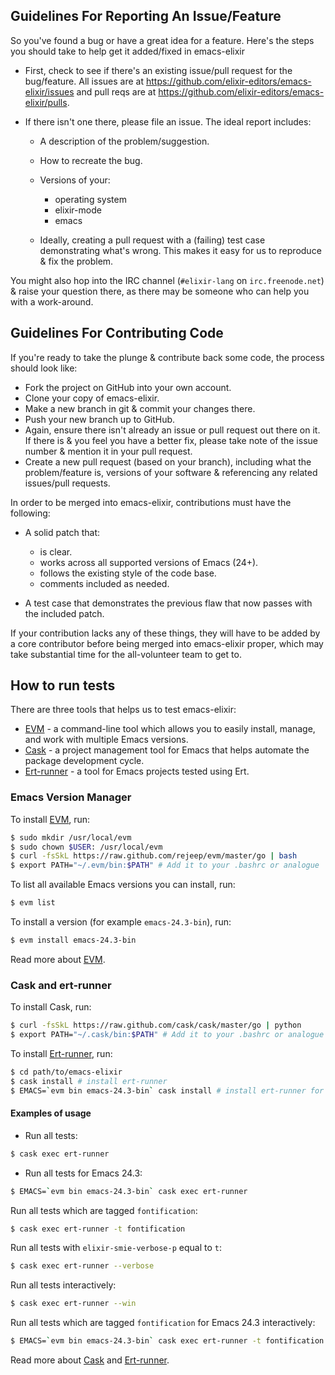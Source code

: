 ## Guidelines For Reporting An Issue/Feature

So you've found a bug or have a great idea for a feature. Here's the steps you
should take to help get it added/fixed in emacs-elixir

* First, check to see if there's an existing issue/pull request for the
  bug/feature. All issues are at https://github.com/elixir-editors/emacs-elixir/issues
  and pull reqs are at https://github.com/elixir-editors/emacs-elixir/pulls.
* If there isn't one there, please file an issue. The ideal report includes:

  * A description of the problem/suggestion.
  * How to recreate the bug.
  * Versions of your:

    * operating system
    * elixir-mode
    * emacs

  * Ideally, creating a pull request with a (failing) test case demonstrating
    what's wrong. This makes it easy for us to reproduce & fix the problem.

You might also hop into the IRC channel (``#elixir-lang`` on ``irc.freenode.net``)
& raise your question there, as there may be someone who can help you with a
work-around.


## Guidelines For Contributing Code

If you're ready to take the plunge & contribute back some code, the
process should look like:

* Fork the project on GitHub into your own account.
* Clone your copy of emacs-elixir.
* Make a new branch in git & commit your changes there.
* Push your new branch up to GitHub.
* Again, ensure there isn't already an issue or pull request out there on it.
  If there is & you feel you have a better fix, please take note of the issue
  number & mention it in your pull request.
* Create a new pull request (based on your branch), including what the
  problem/feature is, versions of your software & referencing any related
  issues/pull requests.

In order to be merged into emacs-elixir, contributions must have the following:

* A solid patch that:

  * is clear.
  * works across all supported versions of Emacs (24+).
  * follows the existing style of the code base.
  * comments included as needed.

* A test case that demonstrates the previous flaw that now passes
  with the included patch.

If your contribution lacks any of these things, they will have to be added
by a core contributor before being merged into emacs-elixir proper, which may take
substantial time for the all-volunteer team to get to.

## How to run tests

There are three tools that helps us to test emacs-elixir:

* [EVM](https://github.com/rejeep/evm) - a command-line tool which allows you to easily install, manage, and work with multiple Emacs versions.
* [Cask](https://github.com/cask/cask) - a project management tool for Emacs that helps automate the package development cycle.
* [Ert-runner](https://github.com/rejeep/ert-runner.el) - a tool for Emacs projects tested using Ert.

### Emacs Version Manager

To install [EVM](https://github.com/rejeep/evm), run:

```bash
$ sudo mkdir /usr/local/evm
$ sudo chown $USER: /usr/local/evm
$ curl -fsSkL https://raw.github.com/rejeep/evm/master/go | bash
$ export PATH="~/.evm/bin:$PATH" # Add it to your .bashrc or analogue
```

To list all available Emacs versions you can install, run:

```bash
$ evm list
```

To install a version (for example `emacs-24.3-bin`), run:

```bash
$ evm install emacs-24.3-bin
```

Read more about [EVM](https://github.com/rejeep/evm).

### Cask and ert-runner

To install Cask, run:

```bash
$ curl -fsSkL https://raw.github.com/cask/cask/master/go | python
$ export PATH="~/.cask/bin:$PATH" # Add it to your .bashrc or analogue
```

To install [Ert-runner](https://github.com/rejeep/ert-runner.el), run:

```bash
$ cd path/to/emacs-elixir
$ cask install # install ert-runner
$ EMACS=`evm bin emacs-24.3-bin` cask install # install ert-runner for Emacs 24.3
```

#### Examples of usage

* Run all tests:

```bash
$ cask exec ert-runner
```

* Run all tests for Emacs 24.3:

```bash
$ EMACS=`evm bin emacs-24.3-bin` cask exec ert-runner
```

Run all tests which are tagged `fontification`:

```bash
$ cask exec ert-runner -t fontification
```

Run all tests with `elixir-smie-verbose-p` equal to `t`:

```bash
$ cask exec ert-runner --verbose
```

Run all tests interactively:

```bash
$ cask exec ert-runner --win
```

Run all tests which are tagged `fontification` for Emacs 24.3 interactively:

```bash
$ EMACS=`evm bin emacs-24.3-bin` cask exec ert-runner -t fontification --win
```

Read more about [Cask](https://github.com/cask/cask) and [Ert-runner](https://github.com/rejeep/ert-runner.el).
